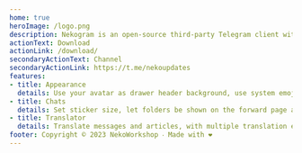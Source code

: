 ```yaml
---
home: true
heroImage: /logo.png
description: Nekogram is an open-source third-party Telegram client with not many but useful mods
actionText: Download
actionLink: /download/
secondaryActionText: Channel
secondaryActionLink: https://t.me/nekoupdates
features:
- title: Appearance
  details: Use your avatar as drawer header background, use system emojis, let the status bar be transparent, and more.
- title: Chats
  details: Set sticker size, let folders be shown on the forward page and pause video automatically when switched to the background.
- title: Translator
  details: Translate messages and articles, with multiple translation engines to choose from.
footer: Copyright © 2023 NekoWorkshop ‧ Made with ❤️
---
```

